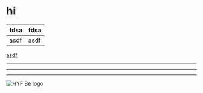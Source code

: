 <!-- a general examples -->

# hi

| fdsa | fdsa |
| --- | --- |
| asdf | asdf |

[asdf](https://badgerbadgerbadger.com)

---
***
___

![HYF Be logo](https://i.imgur.com/UQtQN.gif)
